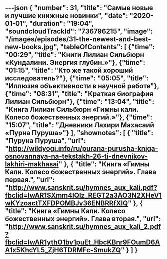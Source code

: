 ---json
{
	"number": 31,
	"title": "Самые новые и&nbsp;лучшие книжные новинки",
	"date": "2020-01-01",
	"duration": "19:04",
	"soundcloudTrackId": "736796215",
	"image": "/images/episodes/31-the-newest-and-best-new-books.jpg",
	"tableOfContents": [
		{"time": "00:29", "title": "Книги Лилиан Сильбюрн &laquo;Кундалини. Энергия глубин.&raquo;"},
		{"time": "01:15", "title": "Кто&nbsp;же такой хороший исследователь?"},
		{"time": "05:05", "title": "Иллюзия объективности в&nbsp;научной работе"},
		{"time": "08:31", "title": "Краткая биография Лилиан Сильбюрн"},
		{"time": "13:04", "title": "Книга Лилиан Сильбюрн &laquo;Гимны кали. Колесо божественных энергий.&raquo;"},
		{"time": "15:07", "title": "Дневники Лахири Махасаий &laquo;Пурна Пуруша&raquo;"}
	],
	"shownotes": [
		{
			"title": "Пуруна Пуруша",
			"url": "http://wildyogi.info/ru/purana-purusha-kniga-osnovannaya-na-tekstakh-26-ti-dnevnikov-lakhiri-makhasai"
		},
		{
			"title": "Книга &laquo;Гимны Кали. Колесо божественных энергий&raquo;. Глава первая.",
			"url": "http://www.sanskrit.su/hymnes_aux_kali.pdf?fbclid=IwAR1SXmm4IQlz_REGT2a3AO3N2XHeV1wKYzoactTXFDPOMBJv36ENBRRfXlQ"
		},
		{
			"title": "Книга &laquo;Гимны Кали. Колесо божественных энергий&raquo;. Глава вторая.",
			"url": "http://www.sanskrit.su/hymnes_aux_kali_2.pdf?fbclid=IwAR1ythO1bv1puEt_HbcKBnr9FOumD6AA1x5KhcYL5_ZjH6TDRMFc-SmukZQ"
		}
	]
}
---
